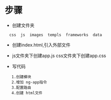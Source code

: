 # 步骤
  - 创建文件夹 
  ```
    css  js  images  templs  frameworks  data     
  ```
  - 创建index.html,引入外部文件
  - js文件夹下创建app.js    css文件夹下创建app.css
  
  - 写代码
  ```
     1.创建模块
     2.增加 ng-app指令 
     3.配置路由
     4.创建 html文件
  ```
  
  
  